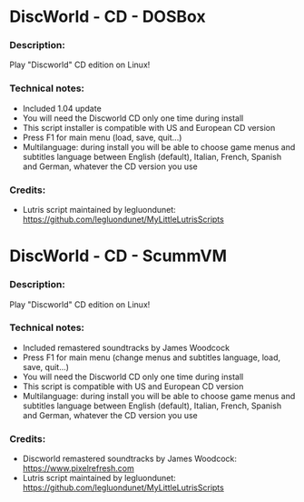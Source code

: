 # DiscWorld - CD - DOSBox
### Description:
Play "Discworld" CD edition on Linux!
### Technical notes:
- Included 1.04 update
- You will need the Discworld CD only one time during install
- This script installer is compatible with US and European CD version
- Press F1 for main menu (load, save, quit...)
- Multilanguage: during install you will be able to choose game menus and subtitles language between English (default), Italian, French, Spanish and German, whatever the CD version you use
### Credits:
- Lutris script maintained by legluondunet: https://github.com/legluondunet/MyLittleLutrisScripts

# DiscWorld - CD - ScummVM
### Description:
Play "Discworld" CD edition on Linux!
### Technical notes:
- Included remastered soundtracks by James Woodcock
- Press F1 for main menu (change menus and subtitles language, load, save, quit...)
- You will need the Discworld CD only one time during install
- This script is compatible with US and European CD version
- Multilanguage: during install you will be able to choose game menus and subtitles language between English (default), Italian, French, Spanish and German, whatever the CD version you use
### Credits:
- Discworld remastered soundtracks by James Woodcock: https://www.pixelrefresh.com
- Lutris script maintained by legluondunet: https://github.com/legluondunet/MyLittleLutrisScripts

